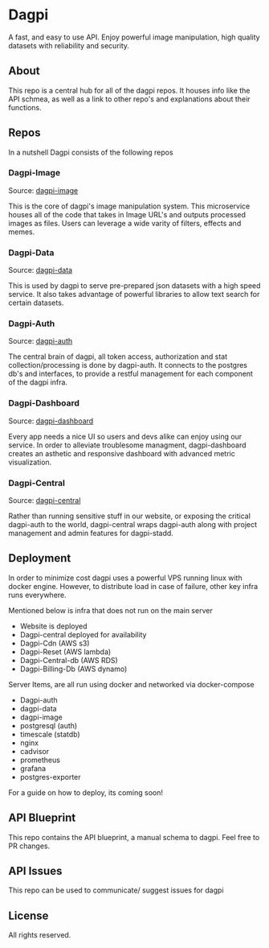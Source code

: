 # Dagpi

A fast, and easy to use API. Enjoy powerful image manipulation, high quality datasets with reliability and security.

## About

This repo is a central hub for all of the dagpi repos. It houses info like the API schmea, as well as a link to other repo's and explanations about their functions.

## Repos

In a nutshell Dagpi consists of the following repos

### Dagpi-Image

Source: [dagpi-image](https://github.com/daggy1234/dagpi-image)

This is the core of dagpi's image manipulation system. This microservice houses all of the code that takes in Image URL's and outputs processed images as files. Users can leverage a wide varity of filters, effects and memes. 

### Dagpi-Data

Source: [dagpi-data](https://github.com/daggy1234/dagpi-data)

This is used by dagpi to serve pre-prepared json datasets with a high speed service. It also takes advantage of powerful libraries to allow text search for certain datasets.


### Dagpi-Auth

Source: [dagpi-auth](https://github.com/daggy1234/dagpi-auth)

The central brain of dagpi, all token access, authorization and stat collection/processing is done by dagpi-auth. It connects to the postgres db's and interfaces, to provide a restful management for each component of the dagpi infra.

### Dagpi-Dashboard

Source: [dagpi-dashboard](https://github.com/daggy1234/dagpi-dashboard)

Every app needs a nice UI so users and devs alike can enjoy using our service. In order to alleviate troublesome managment, dagpi-dashboard creates an asthetic and responsive dashboard with advanced metric visualization.

### Dagpi-Central

Source: [dagpi-central](https://github.com/daggy1234/dagpi-central)

Rather than running sensitive stuff in our website, or exposing the critical dagpi-auth to the world, dagpi-central wraps dagpi-auth along with project management and admin features for dagpi-stadd.

## Deployment

In order to minimize cost dagpi uses a powerful VPS running linux with docker engine. However, to distribute load in case of failure, other key infra runs everywhere.

Mentioned below is infra that does not run on the main server

- Website is deployed
- Dagpi-central deployed for availability
- Dagpi-Cdn (AWS s3)
- Dagpi-Reset (AWS lambda)
- Dagpi-Central-db (AWS RDS)
- Dagpi-Billing-Db (AWS dynamo)

Server Items, are all run using docker and networked via docker-compose

- Dagpi-auth
- dagpi-data
- dagpi-image
- postgresql (auth)
- timescale (statdb)
- nginx
- cadvisor
- prometheus
- grafana
- postgres-exporter

For a guide on how to deploy, its coming soon!

## API Blueprint

This repo contains the API blueprint, a manual schema to dagpi. Feel free to PR changes.

## API Issues

This repo can be used to communicate/ suggest issues for dagpi

## License

All rights reserved.

